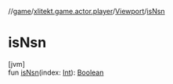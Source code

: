 //[game](../../../index.md)/[xlitekt.game.actor.player](../index.md)/[Viewport](index.md)/[isNsn](is-nsn.md)

# isNsn

[jvm]\
fun [isNsn](is-nsn.md)(index: [Int](https://kotlinlang.org/api/latest/jvm/stdlib/kotlin/-int/index.html)): [Boolean](https://kotlinlang.org/api/latest/jvm/stdlib/kotlin/-boolean/index.html)
